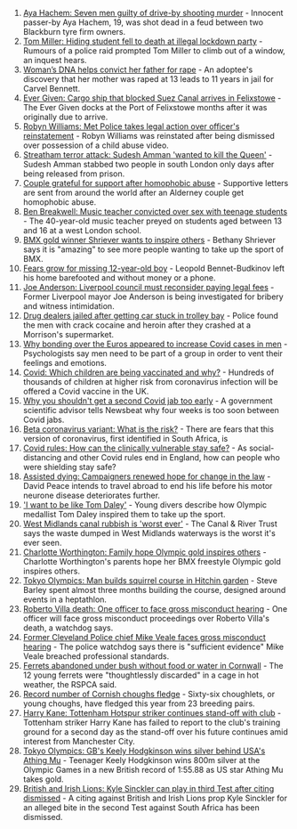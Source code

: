 1. [Aya Hachem: Seven men guilty of drive-by shooting murder](https://www.bbc.co.uk/news/uk-england-lancashire-58077841) - Innocent passer-by Aya Hachem, 19, was shot dead in a feud between two Blackburn tyre firm owners.
2. [Tom Miller: Hiding student fell to death at illegal lockdown party](https://www.bbc.co.uk/news/uk-england-nottinghamshire-58070838) - Rumours of a police raid prompted Tom Miller to climb out of a window, an inquest hears.
3. [Woman’s DNA helps convict her father for rape](https://www.bbc.co.uk/news/uk-58073015) - An adoptee's discovery that her mother was raped at 13 leads to 11 years in jail for Carvel Bennett.
4. [Ever Given: Cargo ship that blocked Suez Canal arrives in Felixstowe](https://www.bbc.co.uk/news/uk-england-suffolk-58078100) - The Ever Given docks at the Port of Felixstowe months after it was originally due to arrive.
5. [Robyn Williams: Met Police takes legal action over officer's reinstatement](https://www.bbc.co.uk/news/uk-england-london-58072822) - Robyn Williams was reinstated after being dismissed over possession of a child abuse video.
6. [Streatham terror attack: Sudesh Amman 'wanted to kill the Queen'](https://www.bbc.co.uk/news/uk-england-london-58070758) - Sudesh Amman stabbed two people in south London only days after being released from prison.
7. [Couple grateful for support after homophobic abuse](https://www.bbc.co.uk/news/world-europe-guernsey-58069185) - Supportive letters are sent from around the world after an Alderney couple get homophobic abuse.
8. [Ben Breakwell: Music teacher convicted over sex with teenage students](https://www.bbc.co.uk/news/uk-england-london-58072825) - The 40-year-old music teacher preyed on students aged between 13 and 16 at a west London school.
9. [BMX gold winner Shriever wants to inspire others](https://www.bbc.co.uk/news/uk-england-essex-58071648) - Bethany Shriever says it is "amazing" to see more people wanting to take up the sport of BMX.
10. [Fears grow for missing 12-year-old boy](https://www.bbc.co.uk/news/uk-england-london-58058034) - Leopold Bennet-Budkinov left his home barefooted and without money or a phone.
11. [Joe Anderson: Liverpool council must reconsider paying legal fees](https://www.bbc.co.uk/news/uk-england-merseyside-58056148) - Former Liverpool mayor Joe Anderson is being investigated for bribery and witness intimidation.
12. [Drug dealers jailed after getting car stuck in trolley bay](https://www.bbc.co.uk/news/uk-england-oxfordshire-58077099) - Police found the men with crack cocaine and heroin after they crashed at a Morrison's supermarket.
13. [Why bonding over the Euros appeared to increase Covid cases in men](https://www.bbc.co.uk/news/health-58015593) - Psychologists say men need to be part of a group in order to vent their feelings and emotions.
14. [Covid: Which children are being vaccinated and why?](https://www.bbc.co.uk/news/health-57888429) - Hundreds of thousands of children at higher risk from coronavirus infection will be offered a Covid vaccine in the UK.
15. [Why you shouldn't get a second Covid jab too early](https://www.bbc.co.uk/news/newsbeat-57682233) - A government scientific advisor tells Newsbeat why four weeks is too soon between Covid jabs.
16. [Beta coronavirus variant: What is the risk?](https://www.bbc.co.uk/news/health-55534727) - There are fears that this version of coronavirus, first identified in South Africa, is
17. [Covid rules: How can the clinically vulnerable stay safe?](https://www.bbc.co.uk/news/health-51997151) - As social-distancing and other Covid rules end in England, how can people who were shielding stay safe?
18. [Assisted dying: Campaigners renewed hope for change in the law](https://www.bbc.co.uk/news/uk-england-london-58014609) - David Peace intends to travel abroad to end his life before his motor neurone disease deteriorates further.
19. ['I want to be like Tom Daley'](https://www.bbc.co.uk/news/uk-england-devon-58069885) - Young divers describe how Olympic medallist Tom Daley inspired them to take up the sport.
20. [West Midlands canal rubbish is 'worst ever'](https://www.bbc.co.uk/news/uk-england-birmingham-58058733) - The Canal & River Trust says the waste dumped in West Midlands waterways is the worst it's ever seen.
21. [Charlotte Worthington: Family hope Olympic gold inspires others](https://www.bbc.co.uk/news/uk-england-manchester-58033770) - Charlotte Worthington's parents hope her BMX freestyle Olympic gold inspires others.
22. [Tokyo Olympics: Man builds squirrel course in Hitchin garden](https://www.bbc.co.uk/news/uk-england-beds-bucks-herts-58004533) - Steve Barley spent almost three months building the course, designed around events in a heptathlon.
23. [Roberto Villa death: One officer to face gross misconduct hearing](https://www.bbc.co.uk/news/uk-england-leeds-58072068) - One officer will face gross misconduct proceedings over Roberto Villa's death, a watchdog says.
24. [Former Cleveland Police chief Mike Veale faces gross misconduct hearing](https://www.bbc.co.uk/news/uk-england-tees-58071728) - The police watchdog says there is "sufficient evidence" Mike Veale breached professional standards.
25. [Ferrets abandoned under bush without food or water in Cornwall](https://www.bbc.co.uk/news/uk-england-cornwall-58070520) - The 12 young ferrets were "thoughtlessly discarded" in a cage in hot weather, the RSPCA said.
26. [Record number of Cornish choughs fledge](https://www.bbc.co.uk/news/uk-england-cornwall-58070518) - Sixty-six choughlets, or young choughs, have fledged this year from 23 breeding pairs.
27. [Harry Kane: Tottenham Hotspur striker continues stand-off with club](https://www.bbc.co.uk/sport/football/58068401) - Tottenham striker Harry Kane has failed to report to the club's training ground for a second day as the stand-off over his future continues amid interest from Manchester City.
28. [Tokyo Olympics: GB's Keely Hodgkinson wins silver behind USA's Athing Mu](https://www.bbc.co.uk/sport/olympics/58072231) - Teenager Keely Hodgkinson wins 800m silver at the Olympic Games in a new British record of 1:55.88 as US star Athing Mu takes gold.
29. [British and Irish Lions: Kyle Sinckler can play in third Test after citing dismissed](https://www.bbc.co.uk/sport/rugby-union/58073121) - A citing against British and Irish Lions prop Kyle Sinckler for an alleged bite in the second Test against South Africa has been dismissed.
